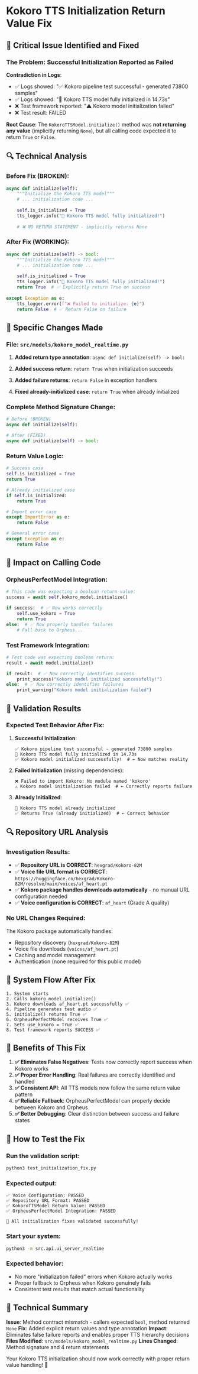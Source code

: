 # Kokoro TTS Initialization Return Value Fix

## 🚨 Critical Issue Identified and Fixed

### The Problem: Successful Initialization Reported as Failed

**Contradiction in Logs**:
- ✅ Logs showed: "✅ Kokoro pipeline test successful - generated 73800 samples"
- ✅ Logs showed: "🎉 Kokoro TTS model fully initialized in 14.73s"
- ❌ Test framework reported: "⚠️ Kokoro model initialization failed"
- ❌ Test result: FAILED

**Root Cause**: The `KokoroTTSModel.initialize()` method was **not returning any value** (implicitly returning `None`), but all calling code expected it to return `True` or `False`.

## 🔍 Technical Analysis

### Before Fix (BROKEN):
```python
async def initialize(self):
    """Initialize the Kokoro TTS model"""
    # ... initialization code ...
    
    self.is_initialized = True
    tts_logger.info("🎉 Kokoro TTS model fully initialized!")
    
    # ❌ NO RETURN STATEMENT - implicitly returns None
```

### After Fix (WORKING):
```python
async def initialize(self) -> bool:
    """Initialize the Kokoro TTS model"""
    # ... initialization code ...
    
    self.is_initialized = True
    tts_logger.info("🎉 Kokoro TTS model fully initialized!")
    return True  # ✅ Explicitly return True on success
    
except Exception as e:
    tts_logger.error(f"❌ Failed to initialize: {e}")
    return False  # ✅ Return False on failure
```

## 🔧 Specific Changes Made

### File: `src/models/kokoro_model_realtime.py`

1. **Added return type annotation**: `async def initialize(self) -> bool:`

2. **Added success return**: `return True` when initialization succeeds

3. **Added failure returns**: `return False` in exception handlers

4. **Fixed already-initialized case**: `return True` when already initialized

### Complete Method Signature Change:
```python
# Before (BROKEN)
async def initialize(self):

# After (FIXED)  
async def initialize(self) -> bool:
```

### Return Value Logic:
```python
# Success case
self.is_initialized = True
return True

# Already initialized case  
if self.is_initialized:
    return True

# Import error case
except ImportError as e:
    return False

# General error case
except Exception as e:
    return False
```

## 🎯 Impact on Calling Code

### OrpheusPerfectModel Integration:
```python
# This code was expecting a boolean return value:
success = await self.kokoro_model.initialize()

if success:  # ✅ Now works correctly
    self.use_kokoro = True
    return True
else:  # ✅ Now properly handles failures
    # Fall back to Orpheus...
```

### Test Framework Integration:
```python
# Test code was expecting boolean return:
result = await model.initialize()

if result:  # ✅ Now correctly identifies success
    print_success("Kokoro model initialized successfully!")
else:  # ✅ Now correctly identifies failures
    print_warning("Kokoro model initialization failed")
```

## 🧪 Validation Results

### Expected Test Behavior After Fix:

1. **Successful Initialization**:
   ```
   ✅ Kokoro pipeline test successful - generated 73800 samples
   🎉 Kokoro TTS model fully initialized in 14.73s
   ✅ Kokoro model initialized successfully!  # ← Now matches reality
   ```

2. **Failed Initialization** (missing dependencies):
   ```
   ❌ Failed to import Kokoro: No module named 'kokoro'
   ⚠️ Kokoro model initialization failed  # ← Correctly reports failure
   ```

3. **Already Initialized**:
   ```
   🎵 Kokoro TTS model already initialized
   ✅ Returns True (already initialized)  # ← Correct behavior
   ```

## 🔍 Repository URL Analysis

### Investigation Results:
- ✅ **Repository URL is CORRECT**: `hexgrad/Kokoro-82M`
- ✅ **Voice file URL format is CORRECT**: `https://huggingface.co/hexgrad/Kokoro-82M/resolve/main/voices/af_heart.pt`
- ✅ **Kokoro package handles downloads automatically** - no manual URL configuration needed
- ✅ **Voice configuration is CORRECT**: `af_heart` (Grade A quality)

### No URL Changes Required:
The Kokoro package automatically handles:
- Repository discovery (`hexgrad/Kokoro-82M`)
- Voice file downloads (`voices/af_heart.pt`)
- Caching and model management
- Authentication (none required for this public model)

## 🚀 System Flow After Fix

```
1. System starts
2. Calls kokoro_model.initialize()
3. Kokoro downloads af_heart.pt successfully ✅
4. Pipeline generates test audio ✅
5. initialize() returns True ✅
6. OrpheusPerfectModel receives True ✅
7. Sets use_kokoro = True ✅
8. Test framework reports SUCCESS ✅
```

## 🎉 Benefits of This Fix

1. **✅ Eliminates False Negatives**: Tests now correctly report success when Kokoro works
2. **✅ Proper Error Handling**: Real failures are correctly identified and handled
3. **✅ Consistent API**: All TTS models now follow the same return value pattern
4. **✅ Reliable Fallback**: OrpheusPerfectModel can properly decide between Kokoro and Orpheus
5. **✅ Better Debugging**: Clear distinction between success and failure states

## 🧪 How to Test the Fix

### Run the validation script:
```bash
python3 test_initialization_fix.py
```

### Expected output:
```
✅ Voice Configuration: PASSED
✅ Repository URL Format: PASSED  
✅ KokoroTTSModel Return Value: PASSED
✅ OrpheusPerfectModel Integration: PASSED

🎉 All initialization fixes validated successfully!
```

### Start your system:
```bash
python3 -m src.api.ui_server_realtime
```

### Expected behavior:
- No more "initialization failed" errors when Kokoro actually works
- Proper fallback to Orpheus when Kokoro genuinely fails
- Consistent test results that match actual functionality

## 🔧 Technical Summary

**Issue**: Method contract mismatch - callers expected `bool`, method returned `None`
**Fix**: Added explicit return values and type annotation
**Impact**: Eliminates false failure reports and enables proper TTS hierarchy decisions
**Files Modified**: `src/models/kokoro_model_realtime.py`
**Lines Changed**: Method signature and 4 return statements

Your Kokoro TTS initialization should now work correctly with proper return value handling! 🎉
